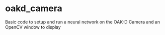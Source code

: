 # oakd_camera
Basic code to setup and run a neural network on the OAK-D Camera and an OpenCV window to display
